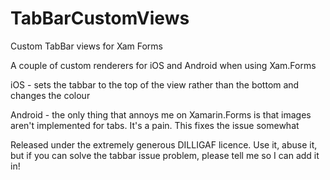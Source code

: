 # TabBarCustomViews
Custom TabBar views for Xam Forms

A couple of custom renderers for iOS and Android when using Xam.Forms

iOS - sets the tabbar to the top of the view rather than the bottom and changes the colour

Android - the only thing that annoys me on Xamarin.Forms is that images aren't implemented for tabs. It's a pain. This 
          fixes the issue somewhat
          
Released under the extremely generous DILLIGAF licence. Use it, abuse it, but if you can solve the tabbar issue problem, please 
tell me so I can add it in!
